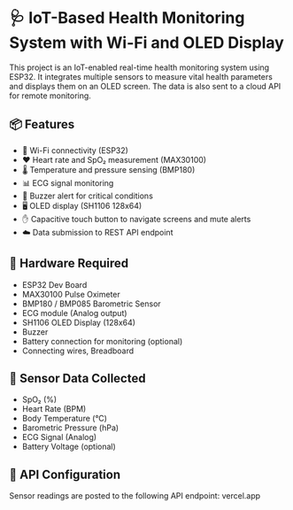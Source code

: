 # 🩺 IoT-Based Health Monitoring System with Wi-Fi and OLED Display

This project is an IoT-enabled real-time health monitoring system using ESP32. It integrates multiple sensors to measure vital health parameters and displays them on an OLED screen. The data is also sent to a cloud API for remote monitoring.

## 📦 Features

- 📡 Wi-Fi connectivity (ESP32)
- ❤️ Heart rate and SpO₂ measurement (MAX30100)
- 🌡️ Temperature and pressure sensing (BMP180)
- 📊 ECG signal monitoring
- 🔔 Buzzer alert for critical conditions
- 🖥️ OLED display (SH1106 128x64)
- ✋ Capacitive touch button to navigate screens and mute alerts
- ☁️ Data submission to REST API endpoint

## 🧰 Hardware Required

- ESP32 Dev Board
- MAX30100 Pulse Oximeter
- BMP180 / BMP085 Barometric Sensor
- ECG module (Analog output)
- SH1106 OLED Display (128x64)
- Buzzer
- Battery connection for monitoring (optional)
- Connecting wires, Breadboard

## 📲 Sensor Data Collected

- SpO₂ (%)
- Heart Rate (BPM)
- Body Temperature (°C)
- Barometric Pressure (hPa)
- ECG Signal (Analog)
- Battery Voltage (optional)

## 📡 API Configuration

Sensor readings are posted to the following API endpoint: vercel.app
